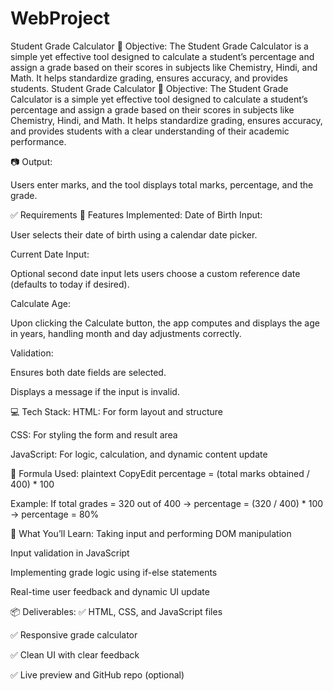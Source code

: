 # WebProject
Student Grade Calculator 📝 Objective: The Student Grade Calculator is a simple yet effective tool designed to calculate a student’s percentage and assign a grade based on their scores in subjects like Chemistry, Hindi, and Math. It helps standardize grading, ensures accuracy, and provides students.
Student Grade Calculator
📝 Objective:
The Student Grade Calculator is a simple yet effective tool designed to calculate a student’s percentage and assign a grade based on their scores in subjects like Chemistry, Hindi, and Math. It helps standardize grading, ensures accuracy, and provides students with a clear understanding of their academic performance.

📷 Output:

Users enter marks, and the tool displays total marks, percentage, and the grade.

✅ Requirements
🔹 Features Implemented:
Date of Birth Input:


User selects their date of birth using a calendar date picker.


Current Date Input:


Optional second date input lets users choose a custom reference date (defaults to today if desired).


Calculate Age:


Upon clicking the Calculate button, the app computes and displays the age in years, handling month and day adjustments correctly.


Validation:


Ensures both date fields are selected.


Displays a message if the input is invalid.

💻 Tech Stack:
HTML: For form layout and structure


CSS: For styling the form and result area


JavaScript: For logic, calculation, and dynamic content update



📐 Formula Used:
plaintext
CopyEdit
percentage = (total marks obtained / 400) * 100

Example:
 If total grades = 320 out of 400
 → percentage = (320 / 400) * 100
 → percentage = 80%

🧠 What You’ll Learn:
Taking input and performing DOM manipulation


Input validation in JavaScript


Implementing grade logic using if-else statements


Real-time user feedback and dynamic UI update



📦 Deliverables:
✅ HTML, CSS, and JavaScript files


✅ Responsive grade calculator


✅ Clean UI with clear feedback


✅ Live preview and GitHub repo (optional)

